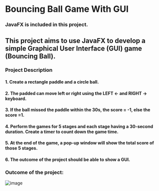 # Bouncing Ball Game With GUI 
### JavaFX is included in this project.
## This project aims to use JavaFX to develop a simple Graphical User Interface (GUI) game (Bouncing Ball).
### Project Description
#### 1. Create a rectangle paddle and a circle ball.
#### 2. The padded can move left or right using the LEFT <- and RIGHT -> keyboard.
#### 3. If the ball missed the paddle within the 30s, the score = -1, else the score =1. 
#### 4. Perform the games for 5 stages and each stage having a 30-second duration. Create a timer to count down the game time.
#### 5. At the end of the game, a pop-up window will show the total score of those 5 stages.
#### 6. The outcome of the project should be able to show a GUI.

### Outcome of the project:

![image](https://github.com/lkmllemon/BouncingBallGameWithGUI_Y2S2/assets/76756859/80f0b162-e487-4426-bef4-b11f27a11513)
